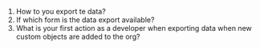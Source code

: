 1. How to you export te data?
2. If which form is the data export available?
3. What is your first action as a developer when exporting data when new custom objects are added to the org? 
